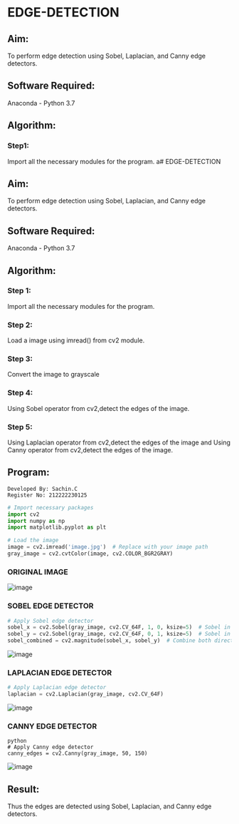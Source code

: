 # EDGE-DETECTION
## Aim:
To perform edge detection using Sobel, Laplacian, and Canny edge detectors.

## Software Required:
Anaconda - Python 3.7

## Algorithm:
### Step1:
Import all the necessary modules for the program.
a# EDGE-DETECTION
## Aim:
To perform edge detection using Sobel, Laplacian, and Canny edge detectors.

## Software Required:
Anaconda - Python 3.7

## Algorithm:
### Step 1:
Import all the necessary modules for the program.

### Step 2:
Load a image using imread() from cv2 module.

### Step 3:
Convert the image to grayscale

### Step 4:
Using Sobel operator from cv2,detect the edges of the image.

### Step 5:

Using Laplacian operator from cv2,detect the edges of the image and Using Canny operator from cv2,detect the edges of the image.

## Program:
```
Developed By: Sachin.C
Register No: 212222230125
```
```python
# Import necessary packages
import cv2
import numpy as np
import matplotlib.pyplot as plt

# Load the image
image = cv2.imread('image.jpg')  # Replace with your image path
gray_image = cv2.cvtColor(image, cv2.COLOR_BGR2GRAY)
```
### ORIGINAL IMAGE 

![image](https://github.com/user-attachments/assets/0145e0f1-a1f9-4443-90a1-6ada28b1d66d)

### SOBEL EDGE DETECTOR
```python
# Apply Sobel edge detector
sobel_x = cv2.Sobel(gray_image, cv2.CV_64F, 1, 0, ksize=5)  # Sobel in x direction
sobel_y = cv2.Sobel(gray_image, cv2.CV_64F, 0, 1, ksize=5)  # Sobel in y direction
sobel_combined = cv2.magnitude(sobel_x, sobel_y)  # Combine both directions
```
![image](https://github.com/user-attachments/assets/6700fd14-d503-485e-bc27-5aede777b92f)

### LAPLACIAN EDGE DETECTOR
```python
# Apply Laplacian edge detector
laplacian = cv2.Laplacian(gray_image, cv2.CV_64F)
```
![image](https://github.com/user-attachments/assets/18475ec2-7a0a-43ca-8287-272daecc8ee9)

### CANNY EDGE DETECTOR
```
python
# Apply Canny edge detector
canny_edges = cv2.Canny(gray_image, 50, 150)
```
![image](https://github.com/user-attachments/assets/eb3725bf-dda1-4108-b32b-c5d30cf7d095)


## Result:
Thus the edges are detected using Sobel, Laplacian, and Canny edge detectors.
